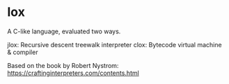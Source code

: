 # lox

A C-like language, evaluated two ways.

jlox: Recursive descent treewalk interpreter
clox: Bytecode virtual machine & compiler

Based on the book by Robert Nystrom:
https://craftinginterpreters.com/contents.html
